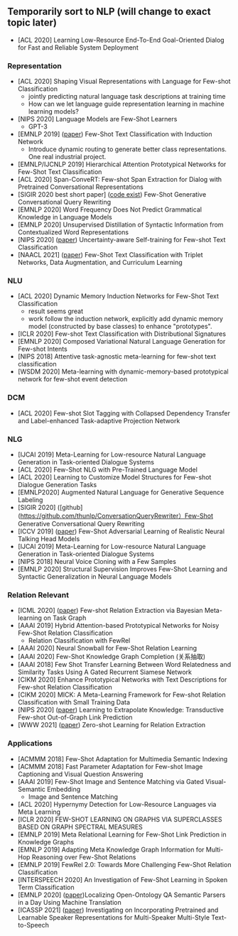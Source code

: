 ## Temporarily sort to NLP (will change to exact topic later)

- [ACL 2020] Learning Low-Resource End-To-End Goal-Oriented Dialog for Fast and Reliable System Deployment

### Representation
- [ACL 2020] Shaping Visual Representations with Language for Few-shot Classification
    * jointly predicting natural language task descriptions at training time
    * How can we let language guide representation learning in machine learning models? 
- [NIPS 2020] Language Models are Few-Shot Learners
    * GPT-3
- [EMNLP 2019] ([paper](https://arxiv.org/pdf/1902.10482.pdf)) Few-Shot Text Classification with Induction Network
    * Introduce dynamic routing to generate better class representations. One real industrial project.
- [EMNLP/IJCNLP 2019] Hierarchical Attention Prototypical Networks for Few-Shot Text Classification
- [ACL 2020] Span-ConveRT: Few-shot Span Extraction for Dialog with Pretrained Conversational Representations
- [SIGIR 2020 best short paper] ([code exist]()) Few-Shot Generative Conversational Query Rewriting
- [EMNLP 2020] Word Frequency Does Not Predict Grammatical Knowledge in Language Models
- [EMNLP 2020] Unsupervised Distillation of Syntactic Information from Contextualized Word Representations
- [NIPS 2020] ([paper](https://arxiv.org/pdf/2006.15315.pdf)) Uncertainty-aware Self-training for Few-shot Text Classification
- [NAACL 2021] ([paper](https://arxiv.org/abs/2103.07552)) Few-Shot Text Classification with Triplet Networks, Data Augmentation, and Curriculum Learning

### NLU
- [ACL 2020] Dynamic Memory Induction Networks for Few-Shot Text Classification
    * result seems great
    * work follow the induction network, explicitly add dynamic memory model (constructed by base classes) to enhance "prototypes".
- [ICLR 2020] Few-shot Text Classification with Distributional Signatures
- [EMNLP 2020] Composed Variational Natural Language Generation for Few-shot Intents
- [NIPS 2018] Attentive task-agnostic meta-learning for few-shot text classification
- [WSDM 2020] Meta-learning with dynamic-memory-based prototypical network for few-shot event detection

### DCM
- [ACL 2020] Few-shot Slot Tagging with Collapsed Dependency Transfer and Label-enhanced Task-adaptive Projection Network

### NLG
- [IJCAI 2019] Meta-Learning for Low-resource Natural Language Generation in Task-oriented Dialogue Systems
- [ACL 2020] Few-Shot NLG with Pre-Trained Language Model
- [ACL 2020] Learning to Customize Model Structures for Few-shot Dialogue Generation Tasks
- [EMNLP2020] Augmented Natural Language for Generative Sequence Labeling
- [SIGIR 2020] ([github](https://github.com/thunlp/ConversationQueryRewriter）Few-Shot Generative Conversational Query Rewriting
- [ICCV 2019] ([paper](http://openaccess.thecvf.com/content_ICCV_2019/papers/Zakharov_Few-Shot_Adversarial_Learning_of_Realistic_Neural_Talking_Head_Models_ICCV_2019_paper.pdf)) Few-Shot Adversarial Learning of Realistic Neural Talking Head Models
- [IJCAI 2019] Meta-Learning for Low-resource Natural Language Generation in Task-oriented Dialogue Systems
- [NIPS 2018] Neural Voice Cloning with a Few Samples
- [EMNLP 2020] Structural Supervision Improves Few-Shot Learning and Syntactic Generalization in Neural Language Models

### Relation Relevant
- [ICML 2020] ([paper](https://arxiv.org/abs/2007.02387)) Few-shot Relation Extraction via Bayesian Meta-learning on Task Graph
- [AAAI 2019] Hybrid Attention-based Prototypical Networks for Noisy Few-Shot Relation Classification
    * Relation Classification with FewRel
- [AAAI 2020] Neural Snowball for Few-Shot Relation Learning
- [AAAI 2020] Few-Shot Knowledge Graph Completion (关系抽取)
- [AAAI 2018] Few Shot Transfer Learning Between Word Relatedness and Similarity Tasks Using A Gated Recurrent Siamese Network
- [CIKM 2020] Enhance Prototypical Networks with Text Descriptions for Few-shot Relation Classification
- [CIKM 2020] MICK: A Meta-Learning Framework for Few-shot Relation Classification with Small Training Data
- [NIPS 2020] ([paper](https://arxiv.org/pdf/2006.06648.pdf)) Learning to Extrapolate Knowledge: Transductive Few-shot Out-of-Graph Link Prediction
- [WWW 2021] ([paper](https://arxiv.org/pdf/2011.07126.pdf)) Zero-shot Learning for Relation Extraction

### Applications
- [ACMMM 2018] Few-Shot Adaptation for Multimedia Semantic Indexing
- [ACMMM 2018] Fast Parameter Adaptation for Few-shot Image Captioning and Visual Question Answering
- [AAAI 2019] Few-Shot Image and Sentence Matching via Gated Visual-Semantic Embedding
    * Image and Sentence Matching
- [ACL 2020] Hypernymy Detection for Low-Resource Languages via Meta Learning
- [ICLR 2020] FEW-SHOT LEARNING ON GRAPHS VIA SUPERCLASSES BASED ON GRAPH SPECTRAL MEASURES
- [EMNLP 2019] Meta Relational Learning for Few-Shot Link Prediction in Knowledge Graphs
- [EMNLP 2019] Adapting Meta Knowledge Graph Information for Multi-Hop Reasoning over Few-Shot Relations
- [EMNLP 2019] FewRel 2.0: Towards More Challenging Few-Shot Relation Classification
- [INTERSPEECH 2020] An Investigation of Few-Shot Learning in Spoken Term Classification
- [EMNLP 2020] ([paper](https://arxiv.org/abs/2010.05106))Localizing Open-Ontology QA Semantic Parsers in a Day Using Machine Translation
- [ICASSP 2021] ([paper](https://arxiv.org/abs/2103.04088)) Investigating on Incorporating Pretrained and Learnable Speaker Representations for Multi-Speaker Multi-Style Text-to-Speech
